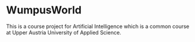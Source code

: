 # WumpusWorld

This is a course project for Artificial Intelligence which is a common course at Upper Austria University of Applied Science. 
